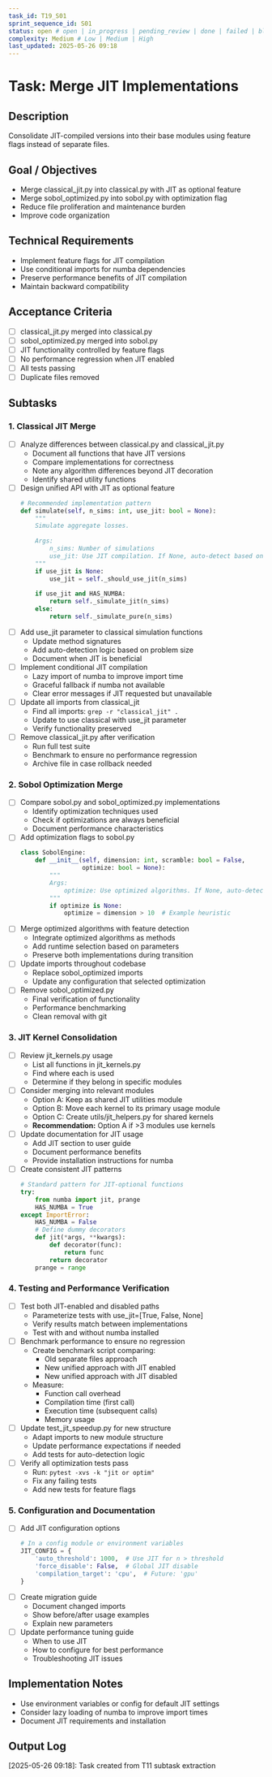 ```yaml
---
task_id: T19_S01
sprint_sequence_id: S01
status: open # open | in_progress | pending_review | done | failed | blocked
complexity: Medium # Low | Medium | High
last_updated: 2025-05-26 09:18
---
```


# Task: Merge JIT Implementations

## Description
Consolidate JIT-compiled versions into their base modules using feature flags instead of separate files.

## Goal / Objectives
- Merge classical_jit.py into classical.py with JIT as optional feature
- Merge sobol_optimized.py into sobol.py with optimization flag
- Reduce file proliferation and maintenance burden
- Improve code organization

## Technical Requirements
- Implement feature flags for JIT compilation
- Use conditional imports for numba dependencies
- Preserve performance benefits of JIT compilation
- Maintain backward compatibility

## Acceptance Criteria
- [ ] classical_jit.py merged into classical.py
- [ ] sobol_optimized.py merged into sobol.py
- [ ] JIT functionality controlled by feature flags
- [ ] No performance regression when JIT enabled
- [ ] All tests passing
- [ ] Duplicate files removed

## Subtasks

### 1. Classical JIT Merge
- [ ] Analyze differences between classical.py and classical_jit.py
  - Document all functions that have JIT versions
  - Compare implementations for correctness
  - Note any algorithm differences beyond JIT decoration
  - Identify shared utility functions
- [ ] Design unified API with JIT as optional feature
  ```python
  # Recommended implementation pattern
  def simulate(self, n_sims: int, use_jit: bool = None):
      """
      Simulate aggregate losses.
      
      Args:
          n_sims: Number of simulations
          use_jit: Use JIT compilation. If None, auto-detect based on size.
      """
      if use_jit is None:
          use_jit = self._should_use_jit(n_sims)
      
      if use_jit and HAS_NUMBA:
          return self._simulate_jit(n_sims)
      else:
          return self._simulate_pure(n_sims)
  ```
- [ ] Add use_jit parameter to classical simulation functions
  - Update method signatures
  - Add auto-detection logic based on problem size
  - Document when JIT is beneficial
- [ ] Implement conditional JIT compilation
  - Lazy import of numba to improve import time
  - Graceful fallback if numba not available
  - Clear error messages if JIT requested but unavailable
- [ ] Update all imports from classical_jit
  - Find all imports: `grep -r "classical_jit" .`
  - Update to use classical with use_jit parameter
  - Verify functionality preserved
- [ ] Remove classical_jit.py after verification
  - Run full test suite
  - Benchmark to ensure no performance regression
  - Archive file in case rollback needed

### 2. Sobol Optimization Merge
- [ ] Compare sobol.py and sobol_optimized.py implementations
  - Identify optimization techniques used
  - Check if optimizations are always beneficial
  - Document performance characteristics
- [ ] Add optimization flags to sobol.py
  ```python
  class SobolEngine:
      def __init__(self, dimension: int, scramble: bool = False, 
                   optimize: bool = None):
          """
          Args:
              optimize: Use optimized algorithms. If None, auto-detect.
          """
          if optimize is None:
              optimize = dimension > 10  # Example heuristic
  ```
- [ ] Merge optimized algorithms with feature detection
  - Integrate optimized algorithms as methods
  - Add runtime selection based on parameters
  - Preserve both implementations during transition
- [ ] Update imports throughout codebase
  - Replace sobol_optimized imports
  - Update any configuration that selected optimization
- [ ] Remove sobol_optimized.py
  - Final verification of functionality
  - Performance benchmarking
  - Clean removal with git

### 3. JIT Kernel Consolidation
- [ ] Review jit_kernels.py usage
  - List all functions in jit_kernels.py
  - Find where each is used
  - Determine if they belong in specific modules
- [ ] Consider merging into relevant modules
  - Option A: Keep as shared JIT utilities module
  - Option B: Move each kernel to its primary usage module
  - Option C: Create utils/jit_helpers.py for shared kernels
  - **Recommendation:** Option A if >3 modules use kernels
- [ ] Update documentation for JIT usage
  - Add JIT section to user guide
  - Document performance benefits
  - Provide installation instructions for numba
- [ ] Create consistent JIT patterns
  ```python
  # Standard pattern for JIT-optional functions
  try:
      from numba import jit, prange
      HAS_NUMBA = True
  except ImportError:
      HAS_NUMBA = False
      # Define dummy decorators
      def jit(*args, **kwargs):
          def decorator(func):
              return func
          return decorator
      prange = range
  ```

### 4. Testing and Performance Verification
- [ ] Test both JIT-enabled and disabled paths
  - Parameterize tests with use_jit=[True, False, None]
  - Verify results match between implementations
  - Test with and without numba installed
- [ ] Benchmark performance to ensure no regression
  - Create benchmark script comparing:
    - Old separate files approach
    - New unified approach with JIT enabled
    - New unified approach with JIT disabled
  - Measure:
    - Function call overhead
    - Compilation time (first call)
    - Execution time (subsequent calls)
    - Memory usage
- [ ] Update test_jit_speedup.py for new structure
  - Adapt imports to new module structure
  - Update performance expectations if needed
  - Add tests for auto-detection logic
- [ ] Verify all optimization tests pass
  - Run: `pytest -xvs -k "jit or optim"`
  - Fix any failing tests
  - Add new tests for feature flags

### 5. Configuration and Documentation
- [ ] Add JIT configuration options
  ```python
  # In a config module or environment variables
  JIT_CONFIG = {
      'auto_threshold': 1000,  # Use JIT for n > threshold
      'force_disable': False,  # Global JIT disable
      'compilation_target': 'cpu',  # Future: 'gpu'
  }
  ```
- [ ] Create migration guide
  - Document changed imports
  - Show before/after usage examples
  - Explain new parameters
- [ ] Update performance tuning guide
  - When to use JIT
  - How to configure for best performance
  - Troubleshooting JIT issues

## Implementation Notes
- Use environment variables or config for default JIT settings
- Consider lazy loading of numba to improve import times
- Document JIT requirements and installation

## Output Log

[2025-05-26 09:18]: Task created from T11 subtask extraction